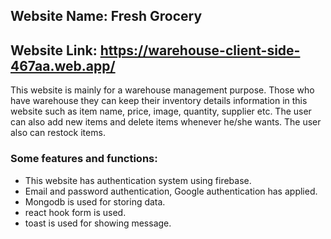 ## Website Name: Fresh Grocery 

## Website Link: https://warehouse-client-side-467aa.web.app/

This website is mainly for a warehouse management purpose. Those who have warehouse they can keep their inventory details information in this website such as item name, price, image, quantity, supplier etc. The user can also add new items and delete items whenever he/she wants. The user also can restock items.

### Some features and functions:
* This website has authentication system using firebase.
* Email and password authentication, Google authentication has applied.
* Mongodb is used for storing data.
* react hook form is used.
* toast is used for showing message.

